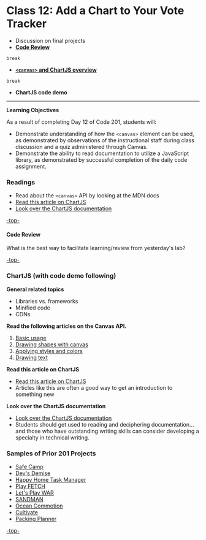 # Class 12: Add a Chart to Your Vote Tracker

<a id="top"></a>

- Discussion on final projects
- **[Code Review](#codereview)**

`break`

- **[`<canvas>` and ChartJS overview](#chartjs)**

`break`

- **ChartJS code demo**

---

 **Learning Objectives**

 As a result of completing Day 12 of Code 201, students will:

 - Demonstrate understanding of how the `<canvas>` element can be used, as demonstrated by observations of the instructional staff during class discussion and a quiz administered through Canvas.
 - Demonstrate the ability to read documentation to utilize a JavaScript library, as demonstrated by successful completion of the daily code assignment.

### Readings

- Read about the `<canvas>` API by looking at the MDN docs
- [Read this article on ChartJS](http://www.webdesignerdepot.com/2013/11/easily-create-stunning-animated-charts-with-chart-js/)
- [Look over the ChartJS documentation](http://www.chartjs.org/docs/)

[-top-](#top)

<a id="codereview"></a>
#### Code Review

What is the best way to facilitate learning/review from yesterday's lab?

[-top-](#top)

<a id="chartjs"></a>
### ChartJS (with code demo following)

**General related topics**

- Libraries vs. frameworks
- Minified code
- CDNs

**Read the following articles on the Canvas API.**

1. [Basic usage](https://developer.mozilla.org/en-US/docs/Web/API/Canvas_API/Tutorial/Basic_usage)
2. [Drawing shapes with canvas](https://developer.mozilla.org/en-US/docs/Web/API/Canvas_API/Tutorial/Drawing_shapes)
3. [Applying styles and colors](https://developer.mozilla.org/en-US/docs/Web/API/Canvas_API/Tutorial/Applying_styles_and_colors)
4. [Drawing text](https://developer.mozilla.org/en-US/docs/Web/API/Canvas_API/Tutorial/Drawing_text)

**Read this article on ChartJS**

- [Read this article on ChartJS](http://www.webdesignerdepot.com/2013/11/easily-create-stunning-animated-charts-with-chart-js/)
- Articles like this are often a good way to get an introduction to something new

**Look over the ChartJS documentation**

- [Look over the ChartJS documentation](http://www.chartjs.org/docs/)
- Students should get used to reading and deciphering documentation... and those who have outstanding writing skills can consider developing a specialty in technical writing.

### Samples of Prior 201 Projects

- [Safe Camp](http://www.safe-camp.org/)
- [Dev's Demise](https://michaeljahns.github.io/cardGame/index.html)
- [Happy Home Task Manager](https://ljjolley.github.io/201-Final-Project/)
- [Play FETCH](https://deliman206.github.io/fetch/)
- [Let's Play WAR](https://jesslovell.github.io/card-game-war/)
- [SANDMAN](https://zahram1087.github.io/Sandman/)
- [Ocean Commotion](http://www.oceancommotion.fun/index.html)
- [Cultivate](https://michaelageorge.github.io/Cultivate/)
- [Packing Planner](https://niesssiobhan.github.io/packing-planner/)

[-top-](#top)
